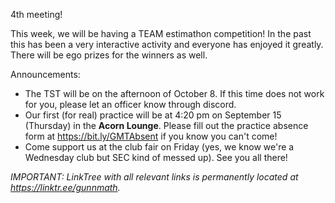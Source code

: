 4th meeting!

This week, we will be having a TEAM estimathon competition! In the past this has been a very interactive activity and everyone has enjoyed it greatly. There will be ego prizes for the winners as well.

Announcements:
 - The TST will be on the afternoon of October 8. If this time does not work for you, please let an officer know through discord.
 - Our first (for real) practice will be at 4:20 pm on September 15 (Thursday) in the **Acorn Lounge**. Please fill out the practice absence form at https://bit.ly/GMTAbsent if you know you can't come!
 - Come support us at the club fair on Friday (yes, we know we're a Wednesday club but SEC kind of messed up). See you all there!
 
*IMPORTANT: LinkTree with all relevant links is permanently located at https://linktr.ee/gunnmath.*
